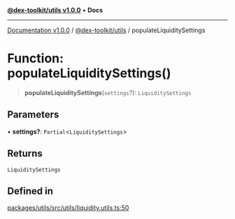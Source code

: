 [**@dex-toolkit/utils v1.0.0**](../README.md) • **Docs**

***

[Documentation v1.0.0](../../../packages.md) / [@dex-toolkit/utils](../README.md) / populateLiquiditySettings

# Function: populateLiquiditySettings()

> **populateLiquiditySettings**(`settings`?): `LiquiditySettings`

## Parameters

• **settings?**: `Partial`\<`LiquiditySettings`\>

## Returns

`LiquiditySettings`

## Defined in

[packages/utils/src/utils/liquidity.utils.ts:50](https://github.com/niZmosis/dex-toolkit/blob/3d8b41b44787b30fbea5de3ab4737662ffb61bc8/packages/utils/src/utils/liquidity.utils.ts#L50)

